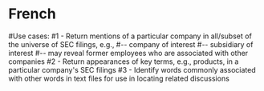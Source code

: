 # French
#Use cases:
#1 - Return mentions of a particular company in all/subset of the universe of SEC filings, e.g.,
#-- company of interest
#-- subsidiary of interest
#-- may reveal former employees who are associated with other companies
#2 - Return appearances of key terms, e.g., products, in a particular company's SEC filings
#3 - Identify words commonly associated with other words in text files for use in locating related discussions 
